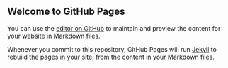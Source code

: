 ## Welcome to GitHub Pages

You can use the [editor on GitHub](https://github.com/rkaufman3/Meca-482/edit/master/README.md) to maintain and preview the content for your website in Markdown files.

Whenever you commit to this repository, GitHub Pages will run [Jekyll](https://jekyllrb.com/) to rebuild the pages in your site, from the content in your Markdown files.
